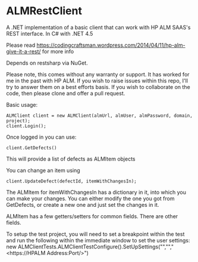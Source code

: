 # ALMRestClient
A .NET implementation of a basic client that can work with HP ALM SAAS's REST interface. In C# with .NET 4.5

Please read https://codingcraftsman.wordpress.com/2014/04/11/hp-alm-give-it-a-rest/ for more info

Depends on restsharp via NuGet.

Please note, this comes without any warranty or support. It has worked for me in the past with HP ALM. If you wish to raise issues within this repo, I'll try to answer them on a best efforts basis. If you wish to collaborate on the code, then please clone and offer a pull request.

Basic usage:

    ALMClient client = new ALMClient(almUrl, almUser, almPassword, domain, project);
    client.Login();
    
Once logged in you can use:

    client.GetDefects()
    
This will provide a list of defects as ALMItem objects

You can change an item using

    client.UpdateDefect(defectId, itemWithChangesIn);
    
The ALMItem for itemWithChangesIn has a dictionary in it, into which you can make your changes. You can either modify the one you got from GetDefects, or create a new one and just set the changes in it.

ALMItem has a few getters/setters for common fields. There are other fields.

To setup the test project, you will need to set a breakpoint within the test and run the following within the immediate window to set the user settings:
new ALMClientTests.ALMClientTestConfigure().SetUpSettings("<username>","<password>","<https://HPALM Address:Port/>")
